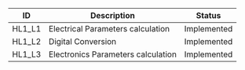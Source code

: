 ID |  Description                 | Status  |  
-------|------------------------|------|
HL1_L1 | Electrical Parameters calculation        |Implemented   |
HL1_L2 | Digital Conversion       |Implemented   |
HL1_L3 | Electronics Parameters calculation    |Implemented   |

